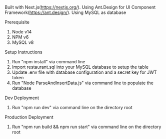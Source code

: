 Built with Next.js(https://nextjs.org/).
Using Ant.Design for UI Component Framework(https://ant.design/).
Using MySQL as database

Prerequisite
1. Node v14
2. NPM v6
3. MySQL v8

Setup Instructions
1. Run "npm install" via command line
2. Import restaurant.sql into your MySQL database to setup the table
3. Update .env file with database configuration and a secret key for JWT token
4. Run "Node ParseAndInsertData.js" via command line to populate the database

Dev Deployment
1. Run "npm run dev" via command line on the directory root

Production Deployment
1. Run "npm run build && npm run start" via command line on the directory root








